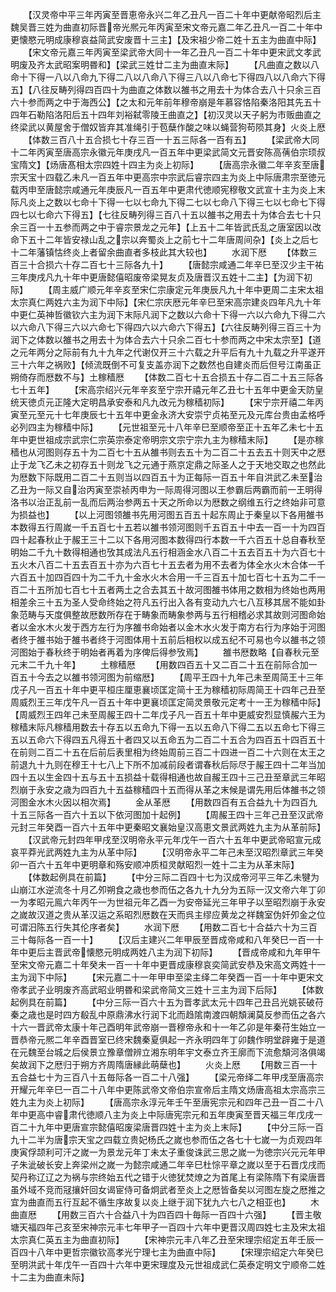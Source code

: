 <!-- { "loadSidebar": true } -->
　　【汉灵帝中平三年丙寅至晋恵帝永兴二年乙丑凡一百二十年中更献帝昭烈后主魏吴晋三姓为曲直初际晋帝光熈元年丙寅至宋文帝元嘉二年乙丑凡一百二十年中更懐愍元明成康穆哀益简武安废晋十三主】【及宋祖少帝二姓十五主为曲直中际】
　　【宋文帝元嘉三年丙寅至梁武帝大同十一年乙丑凡一百二十年中更宋武文孝武明废及齐太武昭案明昬和】【梁武三姓廿二主为曲直末际】
　　【凡曲直之数以八命十下得一八以八命九下得二八以八命八下得三八以八命七下得四八以八命六下得五】【八往反畴列得四百四十为曲直之体数以雒书之用去十为体合去八十只余三百六十参而两之中于海西公】【之太和元年前年穆帝崩是年慕容恪陷秦洛阳其先五十四年石勒陷洛阳后五十四年刘裕弑零陵王曲直之】【初汉灵以天子躬为市贩曲直之终梁武以黄屋舍于僧奴皆弃其准绳引于苞蘖作酸之味以蝇营狗苟陨其身】火炎上厯
　　【体数三百八十五合损七十存三百一十五三际各一百有五】
　　【梁武帝大同十二年丙寅至唐高宗永徽元年庚戌凡一百五年中更梁武简文元晋安陈高蒨伯宗顼叔宝隋文】【炀唐髙相太宗四姓十四主为炎上初际】
　　【唐高宗永徽二年辛亥至唐宗天宝十四载乙未凡一百五年中更高宗中宗武后睿宗四主为炎上中际唐肃宗至徳元载丙申至唐懿宗咸通元年庚辰凡一百五年中更肃代徳顺宪穆敬文武宣十主为炎上末际凡炎上之数以七命十下得一七以七命九下得二七以七命八下得三七以七命七下得四七以七命六下得五】【七往反畴列得三百八十五以雒书之用去十为体合去七十只余三百一十五参而两之中于睿宗景龙之元年】【上五十二年皆武氏乱之唐室因以改命下五十二年皆安禄山乱之宗以奔蜀炎上之前七十二年唐周间杂】【炎上之后七十二年藩镇怙终炎上者留余曲直者多枝此其大较也】
　　水润下厯
　　【体数三百三十合损六十存二百七十三际各九十】
　　【唐懿宗咸通二年辛巳至汉少主干祐三年庚戌凡九十年中更唐懿僖昭废帝梁晃友贞及唐晋汉五姓十二主】【为润下初际】
　　【周主威广顺元年辛亥至宋仁宗康定元年庚辰凡九十年中更周二主宋太祖太宗真仁两姓六主为润下中际】【宋仁宗庆厯元年辛巳至宋高宗建炎四年凡九十年中更仁英神哲徽钦六主为润下末际凡润下之数以六命十下得一六以六命九下得二六以六命八下得三六以六命七下得四六以六命六下得五】【六往反畴列得三百三十为润下之体数以雒书之用去十为体合去六十只余二百七十参而两之中宋太宗至】【道之元年两分之际前有九十九年之代谢仅开三十六载之升平后有九十九载之升平遂开三十六年之祸败】【倾流既倒不可复支盖亦润下之数然也自建炎而后但号江南虽正朔倚存而厯数不与】土稼穑厯
　　【体数二百七十五合损五十存二百二十五三际各七十五年】
　　【宋高宗绍兴元年辛亥至宁宗开禧元年乙丑七十五年中更金天防皇统天徳贞元正隆大定明昌承安泰和凡九改元为稼穑初际】
　　【宋宁宗开禧二年丙寅至元至元十七年庚辰七十五年中更金永济大安崇宁贞祐至元及元库台贵由孟格呼必列四主为稼穑中际】
　　【元世祖至元十八年辛巳至顺帝至正十五年乙未七十五年中更世祖成宗武宗仁宗英宗泰定帝明宗文宗宁宗九主为稼穑末际】
　　【是亦稼穑也从河图则存五十为二百七十五从雒书则去五十为二百二十五去五十则天中之厯止于龙飞乙未之初存五十则龙飞之元通于燕京定鼎之际圣人之于天地交取之也然此为厯数下际既用二百二十五则当以四百五十为正每际一百五十年自洪武乙未至治乙丑为一际又自治丙寅至崇祯丙申为一际周得河图以王参霸后两霸而前一王明得洛书以治正乱前一乱而后两治参两五十天之所命以为厯数之纲维五行之终始非可意为损益也】
　　【以上河图领雒书先用河图五百五十起东周止于秦皇以下各用雒书本数得五行周嵗一千五百七十五若以雒书领河图则千五百五十中去一百一十为四百四十起春秋止于赧王三十二以下各用河图本数得四行本数一千六百五十总自春秋至明始二千九十数得相通也攷其成法凡五行相涵金水八百二十五去百五十为六百七十五火木八百二十五去百五十亦为六百七十五去者为用不去者为体全水火木合体一千六百五十加四百四十为二千九十金水火木合用一千三百五十加七百七十五为二千一百二十五所加七百七十五者两土之合去其五十故河图雒书体用之数相为终始也两用相差余三十五为圣人受命终始之符凡五行出入各有变动九六七八互移其居不能如卦象范畴与天度俱整故厯数所存在于畴象而畴象参两与五行相稽必求其故则河图命始者以金水木火发于西方左行为序雒书命始者以金木水火发于南方右行为序始于河图者终于雒书始于雒书者终于河图体用十五前后相权以成五纪不可易也今以雒书之领河图始于春秋终于明始者再着为序俾后得参攷焉】
　　雒书厯数略【自春秋元至元末二千九十年】
　　土稼穑厯
　　【用数四百五十又二百二十五在前际合加一百五十今去之以雒书领河图为前缩厯】
　　【周平王四十九年己未至周简王十三年戊子凡一百五十年中更平桓庄厘恵襄顷匡定简十王为稼穑初际周简王十四年己丑至周威烈王三年戊午凡一百五十年中更襄顷匡定简灵景敬元定考十一王为稼穑中际】【周威烈王四年己未至周赧王四十二年戊子凡一百五十年中更威安烈显慎赧六王为稼穑末际凡稼穑用数去十存五以五命九下得一五以五命八下得二五以五命七下得三五以五命六下得四五凡得五十者四又以五命五为二百二十五合为四百五十四百五十在前则二百二十五在后前后表里相为终始周前三百二十四进一百二十六则在太王之前退九十九则在穆王十七八上下所不加减前段者谓春秋后际尽于赧王四十二年当加四十五以生金四十五与五十五损益十载得相通也故自赧王四十三己丑至章武三年昭烈崩于永安之歳为四百九十五益稼穑四十五而得从革之末候是谓先用后体雒书之领河图金水木火因以相次焉】
　　金从革厯
　　【用数四百有五合益九十为四百九十五三际各一百六十五以下依河图加十起例】
　　【周赧王四十三年己丑至汉武帝元封三年癸酉一百六十五年中更秦昭文襄始皇汉高恵文景武两姓九主为从革前际】
　　【汉武帝元封四年甲戌至汉明帝永平元年戊午一百六十五年中更武帝昭宣元成哀平莽光武两姓九主为从革中际】
　　【汉明帝永平二年己未至汉昭烈章武三年癸卯一百六十五年中更明章和殇安顺冲质桓灵献昭烈一姓十二主为从革末际】
　　【体数起例具在前篇】
　　【中分三际二百四十七为汉成帝河平三年乙未犍为山崩江水逆流冬十月乙夘朔食之歳也参而伍之各九十九分为五际一汉文帝六年丁卯一为孝昭元鳯六年丙午一为世祖元年乙酉一为安帝延光三年甲子以至昭烈崩于永安之嵗故汉道之贵从革汉运之系昭烈厯数在天而呉主缪应黄龙之祥魏室伪奸夘金之位可谓汨陈五行失其伦序者矣】
　　水润下厯
　　【用数二百七十合益六十为三百三十每际各一百一十】
　　【汉后主建兴二年甲辰至晋成帝咸和八年癸巳一百一十年中更后主晋武帝懐愍元明成两姓八主为润下初际】
　　【晋成帝咸和九年甲午至宋文帝元嘉二十年癸未一百一十年中更晋成康穆哀奕简武安恭及宋高文两姓十一主为润下中际】
　　【宋元嘉二十一年甲申至梁主绎二年癸酉一百一十年中更宋文帝孝武子业明废齐高武昭业明昬和梁武帝简文三姓十三主为润下后际】
　　【体数起例具在前篇】
　　【中分三际一百六十五为晋孝武太元十四年己丑吕光姚苌破苻秦之歳也是时四方殽乱中原鼎沸水行润下北而趋隂南渡四朝頽澜莫反参而伍之各六十六一晋武帝太康十年己酉明年武帝崩一晋穆帝永和十一年乙卯是年秦苻生始立一晋恭帝元熈二年辛酉晋室已终宋魏秦夏俱起一齐永明四年丁卯魏作明堂辟雍于是道在元魏至台城之后侯景立豫章僧辨立湘东明年宇文泰立齐王廓而下流愈頽河洛俱竭矣故润下之厯归于朔方齐周隋唐縁此萌蘖也】
　　火炎上厯
　　【用数三百一十五合益七十为三百八十五毎际各一百二十八强】
　　【梁元帝绎二年甲戌至唐高宗开耀元年辛巳一百二十八年中更陈武帝文帝伯宗宣帝后主隋文炀唐高祖太宗高宗三姓九主为炎上初际】
　　【唐高宗永淳元年壬午至唐宪宗元和四年己丑一百二十八年中更高中睿肃代徳顺八主为炎上中际唐宪宗元和五年庚寅至晋天福三年戊戌一百二十九年中更唐宣宗懿僖昭废梁唐晋四姓十主为炎上末际】
　　【中分三际一百九十二半为唐宗天宝之四载立贵妃杨氏之嵗也参而伍之各七十七嵗一为贞观四年庚寅俘颉利可汗之嵗一为景龙元年丁未太子重俊诛武三思之嵗一为徳宗兴元元年甲子朱泚破长安上奔梁州之嵗一为懿宗咸通二年辛巳杜悰平章之嵗以至于石晋戊戌而契丹称辽辽之为祸与宗终始五代之错于火徳犹焚燎之为首尾上有梁陈隋下有梁唐晋虽外域不竞而冦攘奸回女谒宦侍可备炯武者至炎上之厯皆备矣以河图左旋之厯推之宜为曲直而五行互起不循生序故复以炎上继于润下犹九六七八之相亚也】
　　木曲直厯
　　【用数三百六十合益八十为四百四十毎际一百四十六强】
　　【晋主敬塘天福四年己亥至宋神宗元丰七年甲子一百四十六年中更晋汉周四姓七主及宋太祖太宗真仁英五主为曲直初际】
　　【宋神宗元丰八年乙丑至宋理宗绍定五年壬辰一百四十八年中更哲宗徽钦高孝光宁理七主为曲直中际】
　　【宋理宗绍定六年癸巳至明洪武十年戊午一百四十六年中更宋理度及元世祖成武仁英泰定明文宁顺帝二姓十二主为曲直未际】
